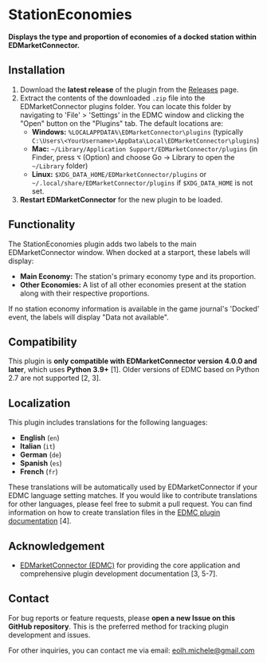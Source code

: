 # StationEconomies

**Displays the type and proportion of economies of a docked station within EDMarketConnector.**

## Installation

1.  Download the **latest release** of the plugin from the [Releases](link_to_your_releases_page) page.
2.  Extract the contents of the downloaded `.zip` file into the EDMarketConnector plugins folder. You can locate this folder by navigating to 'File' > 'Settings' in the EDMC window and clicking the "Open" button on the "Plugins" tab. The default locations are:
    *   **Windows:** `%LOCALAPPDATA%\EDMarketConnector\plugins` (typically `C:\Users\<YourUsername>\AppData\Local\EDMarketConnector\plugins`)
    *   **Mac:** `~/Library/Application Support/EDMarketConnector/plugins` (in Finder, press <kbd>⌥</kbd> (Option) and choose Go → Library to open the `~/Library` folder)
    *   **Linux:** `$XDG_DATA_HOME/EDMarketConnector/plugins` or `~/.local/share/EDMarketConnector/plugins` if `$XDG_DATA_HOME` is not set.
3.  **Restart EDMarketConnector** for the new plugin to be loaded.

## Functionality

The StationEconomies plugin adds two labels to the main EDMarketConnector window. When docked at a starport, these labels will display:

*   **Main Economy:** The station's primary economy type and its proportion.
*   **Other Economies:** A list of all other economies present at the station along with their respective proportions.

If no station economy information is available in the game journal's 'Docked' event, the labels will display "Data not available".

## Compatibility

This plugin is **only compatible with EDMarketConnector version 4.0.0 and later**, which uses **Python 3.9+** [1]. Older versions of EDMC based on Python 2.7 are not supported [2, 3].

## Localization

This plugin includes translations for the following languages:

*   **English** (`en`)
*   **Italian** (`it`)
*   **German** (`de`)
*   **Spanish** (`es`)
*   **French** (`fr`)

These translations will be automatically used by EDMarketConnector if your EDMC language setting matches. If you would like to contribute translations for other languages, please feel free to submit a pull request. You can find information on how to create translation files in the [EDMC plugin documentation](https://github.com/EDCD/EDMarketConnector/blob/main/PLUGINS.md#localisation) [4].

## Acknowledgement

*   [EDMarketConnector (EDMC)](https://github.com/EDCD/EDMarketConnector) for providing the core application and comprehensive plugin development documentation [3, 5-7].

## Contact

For bug reports or feature requests, please **open a new Issue on this GitHub repository**. This is the preferred method for tracking plugin development and issues.

For other inquiries, you can contact me via email: eolh.michele@gmail.com
